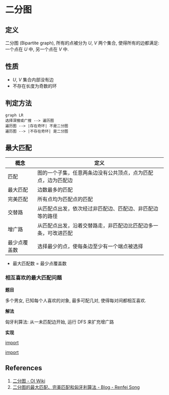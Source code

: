 # 二分图

## 定义

二分图 (Bipartite graph), 所有的点被分为 *U*, *V* 两个集合, 使得所有的边都满足: 一个点在 *U* 中, 另一个点在 *V* 中.

## 性质

* *U*, *V* 集合内部没有边
* 不存在长度为奇数的环

## 判定方法

```mermaid
graph LR
选择深搜或广搜 --> 遍历图
遍历图 --> |存在奇环| 不是二分图
遍历图 --> |不存在奇环| 是二分图
```

## 最大匹配

| 概念           | 定义                                                         |
|----------------|--------------------------------------------------------------|
| 匹配            | 图的一个子集，任意两条边没有公共顶点，点为匹配点，边为匹配边 |
| 最大匹配         | 边数最多的匹配                                                |
| 完美匹配         | 所有点均为匹配点的匹配                                          |
| 交替路           | 从匹配点出发，依次经过非匹配边、匹配边、非匹配边等的路径         |
| 增广路           | 从匹配点出发，沿着交替路走，非匹配边比匹配边多一条，可改进匹配      |
| 最少点覆盖数      | 选择最少的点，使每条边至少有一个端点被选择                         |

* 最大匹配数 = 最少点覆盖数

### 相互喜欢的最大匹配问题

**题目**

多个男女, 已知每个人喜欢的对象, 最多可配几对, 使得每对间都相互喜欢.

**解法**

匈牙利算法: 从一未匹配边开始, 运行 DFS 来扩充增广路

**实现**

[import](../../src/graph/bipartite_graph_maximum_matching.h)

[import](../../tests/test_bipartite_graph.cpp)

## References

1. [二分图 - OI Wiki](https://oi-wiki.org/graph/bi-graph/)
1. [二分图的最大匹配、完美匹配和匈牙利算法 - Blog - Renfei Song](https://www.renfei.org/blog/bipartite-matching.html)
